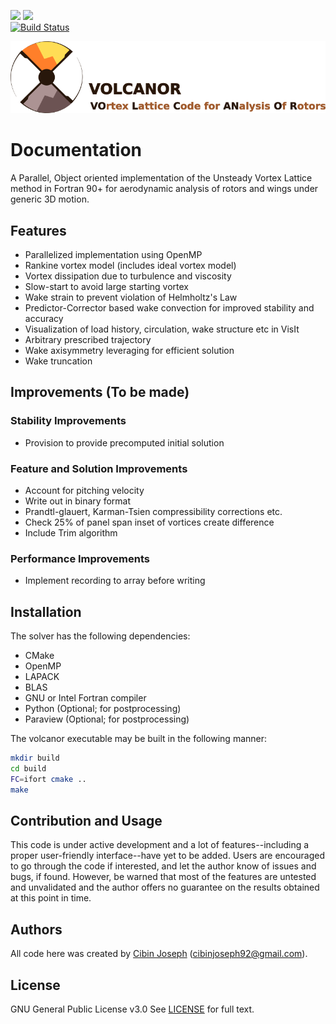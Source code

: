 [![](https://img.shields.io/badge/status-under%20development-green.svg)]()  [![](https://img.shields.io/badge/Last%20Updated-Nov%202020-green.svg)]()  
[![Build Status](https://travis-ci.com/cibinjoseph/VOLCANOR.svg?token=FMmn3XQeRECGNsy6mT6B&branch=test)](https://travis-ci.com/github/cibinjoseph/VOLCANOR)

![VOLCANOR](logo/VOLCANOR.png)

# Documentation
A Parallel, Object oriented implementation of the Unsteady Vortex Lattice method in Fortran 90+ for aerodynamic analysis of rotors and wings under generic 3D motion.

## Features
- Parallelized implementation using OpenMP
- Rankine vortex model (includes ideal vortex model)
- Vortex dissipation due to turbulence and viscosity
- Slow-start to avoid large starting vortex
- Wake strain to prevent violation of Helmholtz's Law
- Predictor-Corrector based wake convection for improved stability and accuracy
- Visualization of load history, circulation, wake structure etc in VisIt
- Arbitrary prescribed trajectory
- Wake axisymmetry leveraging for efficient solution
- Wake truncation

## Improvements (To be made)
### Stability Improvements
- Provision to provide precomputed initial solution

### Feature and Solution Improvements
- Account for pitching velocity
- Write out in binary format
- Prandtl-glauert, Karman-Tsien compressibility corrections etc.
- Check 25% of panel span inset of vortices create difference
- Include Trim algorithm

### Performance Improvements
- Implement recording to array before writing

## Installation
The solver has the following dependencies:
- CMake
- OpenMP
- LAPACK
- BLAS
- GNU or Intel Fortran compiler
- Python (Optional; for postprocessing)
- Paraview (Optional; for postprocessing)

The volcanor executable may be built in the following manner:
```bash
mkdir build
cd build
FC=ifort cmake ..
make
```

## Contribution and Usage
This code is under active development and a lot of features--including a proper user-friendly interface--have yet to be added. Users are encouraged to go through the code if interested, and let the author know of issues and bugs, if found. However, be warned that most of the features are untested and unvalidated and the author offers no guarantee on the results obtained at this point in time.

## Authors
All code here was created by [Cibin Joseph](https://github.com/cibinjoseph) (cibinjoseph92@gmail.com).

## License
GNU General Public License v3.0
See [LICENSE](LICENSE) for full text.
